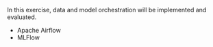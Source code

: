 In this exercise, data and model orchestration will be implemented and evaluated.

- Apache Airflow
- MLFlow

